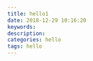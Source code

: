 ```yaml
---
title: hello1
date: 2018-12-29 10:16:20
keywords:
description: 
categories: hello
tags: hello
---
```


